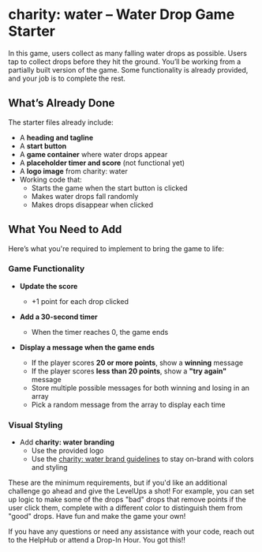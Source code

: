 # charity: water – Water Drop Game Starter
In this game, users collect as many falling water drops as possible. Users tap to collect drops before they hit the ground. You’ll be working from a partially built version of the game. Some functionality is already provided, and your job is to complete the rest.

## What’s Already Done

The starter files already include:

- A **heading and tagline**
- A **start button**
- A **game container** where water drops appear
- A **placeholder timer and score** (not functional yet)
- A **logo image** from charity: water
- Working code that:
  - Starts the game when the start button is clicked
  - Makes water drops fall randomly
  - Makes drops disappear when clicked


## What You Need to Add

Here’s what you're required to implement to bring the game to life:

### Game Functionality

- **Update the score**
  - +1 point for each drop clicked  

- **Add a 30-second timer**
  - When the timer reaches 0, the game ends  

- **Display a message when the game ends**
  - If the player scores **20 or more points**, show a **winning** message  
  - If the player scores **less than 20 points**, show a **"try again"** message  
  - Store multiple possible messages for both winning and losing in an array  
  - Pick a random message from the array to display each time  

### Visual Styling

- Add **charity: water branding**
  - Use the provided logo  
  - Use the [charity: water brand guidelines](https://drive.google.com/file/d/1ct4zYRIwHAtxoNQoeaVwWYPdnruSC6sr/view) to stay on-brand with colors and styling


These are the minimum requirements, but if you'd like an additional challenge go ahead and give the LevelUps a shot! For example, you can set up logic to make some of the drops "bad" drops that remove points if the user click them, complete with a different color to distinguish them from "good" drops. Have fun and make the game your own!

If you have any questions or need any assistance with your code, reach out to the HelpHub or attend a Drop-In Hour. You got this!!
